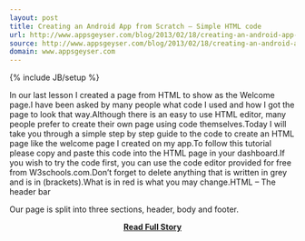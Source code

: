 ```yaml
---
layout: post
title: Creating an Android App from Scratch – Simple HTML code
url: http://www.appsgeyser.com/blog/2013/02/18/creating-an-android-app-from-scratch-simple-html-code/
source: http://www.appsgeyser.com/blog/2013/02/18/creating-an-android-app-from-scratch-simple-html-code/
domain: www.appsgeyser.com
---
```

{% include JB/setup %}<p>In our last lesson I created a page from HTML to show as the Welcome page.I have been asked by many people what code I used and how I got the page to look that way.Although there is an easy to use HTML editor, many people prefer to create their own page using code themselves.Today I will take you through a simple step by step guide to the code to create an HTML page like the welcome page I created on my app.To follow this tutorial please copy and paste this code into the HTML page in your dashboard.If you wish to try the code first, you can use the code editor provided for free from W3schools.com.Don’t forget to delete anything that is written in grey and is in (brackets).What is in red is what you may change.HTML – The header bar
 
 Our page is split into three sections, header, body and footer.</p>
<center><p><a href="http://www.appsgeyser.com/blog/2013/02/18/creating-an-android-app-from-scratch-simple-html-code/" style='padding:25px; font-sze:18px; font-weight: bold;'>Read Full Story</a></p></center>
